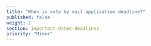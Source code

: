 ```yaml
---
title: "When is vote by mail application deadline?"
published: false
weight: 2
section: important-dates-deadlines
priority: "Minor"
---
```

